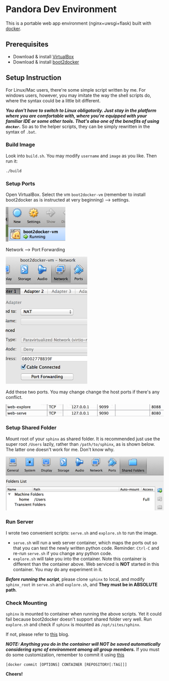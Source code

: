 # Pandora Dev Environment
This is a portable web app environment (nginx+uwsgi+flask) built with [docker](https://www.docker.com).

## Prerequisites
* Download & install [VirtualBox](https://www.virtualbox.org/wiki/Downloads)
* Download & install [boot2docker](http://boot2docker.io/)

## Setup Instruction
For Linux/Mac users, there're some simple script written by me. For windows users, however, you may imitate the way the shell scripts do, where the syntax could be a little bit different.

___You don't have to switch to Linux obligatorily. Just stay in the platform where you are comfortable with, where you're equipped with your familiar IDE or some other tools. That's also one of the benefits of using `docker`.___ So as to the helper scripts, they can be simply rewritten in the syntax of `.bat`.

### Build Image
Look into `build.sh`. You may modify `username` and `image` as you like. Then run it:

```
./build
```

### Setup Ports
Open VirtualBox. Select the vm `boot2docker-vm` (remember to install boot2docker as is instructed at very beginning) --> settings.

<img src="image/vbox-settings.png" width=190/>

Network --> Port Forwarding

<img src="image/settings-network.png" width=260/>

Add these two ports. You may change change the host ports if there's any conflict.

<img src="image/ports.png" width=600/>

### Setup Shared Folder
Mount root of your `sphinx` as shared folder. It is recommended just use the super root `/Users` lazily, rather than `/path/to/sphinx`, as is shown below. The latter one doesn't work for me. Don't know why.

<img src="image/shared-folder.png" width=600/>

### Run Server
I wrote two convenient scripts: `serve.sh` and `explore.sh` to run the image.

* `serve.sh` will run a web server container, which maps the ports out so that you can test the newly written python code. Reminder: `Ctrl-C` and re-run `serve.sh` if you change any python code.
* `explore.sh` will take you into the container. Note this container is different than the container above. Web serviced is __NOT__ started in this container. You may do any experiment in it.

___Before running the script___, please clone `sphinx` to local, and modify `sphinx_root` in `serve.sh` and `explore.sh`, and __They must be in ABSOLUTE path__.

### Check Mounting
`sphinx` is mounted to container when running the above scripts. Yet it could fail because boot2docker doesn't support shared folder very well. Run `explore.sh` and check if `sphinx` is mounted as `/opt/sites/sphinx`.

If not, please refer to [this](https://medium.com/boot2docker-lightweight-linux-for-docker/boot2docker-together-with-virtualbox-guest-additions-da1e3ab2465c) blog.

___NOTE: Anything you do in the container will NOT be saved automatically considering sync of environment among all group members.___ If you must do some customization, remember to commit it using [this](http://docs.docker.com/reference/commandline/cli/#commit)

```
[docker commit [OPTIONS] CONTAINER [REPOSITORY[:TAG]]]
```

__Cheers!__

